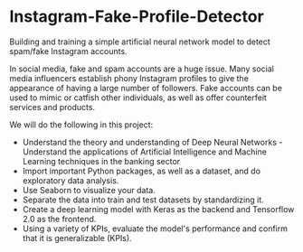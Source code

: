 # Instagram-Fake-Profile-Detector
Building and training a simple artificial neural network model to detect spam/fake Instagram accounts.

In social media, fake and spam accounts are a huge issue. Many social media influencers establish phony Instagram profiles to give the appearance of having a large number of followers. Fake accounts can be used to mimic or catfish other individuals, as well as offer counterfeit services and products.

We will do the following in this project:

- Understand the theory and understanding of Deep Neural Networks - Understand the applications of Artificial Intelligence and Machine Learning techniques in the banking sector
- Import important Python packages, as well as a dataset, and do exploratory data analysis.
- Use Seaborn to visualize your data.
- Separate the data into train and test datasets by standardizing it.
- Create a deep learning model with Keras as the backend and Tensorflow 2.0 as the frontend.
- Using a variety of KPIs, evaluate the model's performance and confirm that it is generalizable (KPIs).
